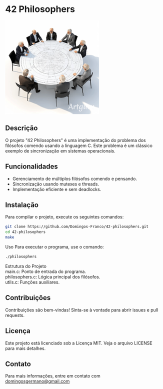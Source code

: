 # 42 Philosophers
<img alt="Image of Yaktocat" src="image.png" width=300>

## Descrição
O projeto "42 Philosophers" é uma implementação do problema dos filósofos comendo usando a linguagem C. Este problema é um clássico exemplo de sincronização em sistemas operacionais.

## Funcionalidades
- Gerenciamento de múltiplos filósofos comendo e pensando.
- Sincronização usando mutexes e threads.
- Implementação eficiente e sem deadlocks.

## Instalação
Para compilar o projeto, execute os seguintes comandos:
```sh
git clone https://github.com/Domingos-Franco/42-philosophers.git
cd 42-philosophers
make
```
Uso
Para executar o programa, use o comando:

```sh
./philosophers
```

Estrutura do Projeto<br>
main.c: Ponto de entrada do programa.<br>
philosophers.c: Lógica principal dos filósofos.<br>
utils.c: Funções auxiliares.

## Contribuições
Contribuições são bem-vindas! Sinta-se à vontade para abrir issues e pull requests.

## Licença
Este projeto está licenciado sob a Licença MIT. Veja o arquivo LICENSE para mais detalhes.

## Contato
Para mais informações, entre em contato com domingosgermano@gmail.com


